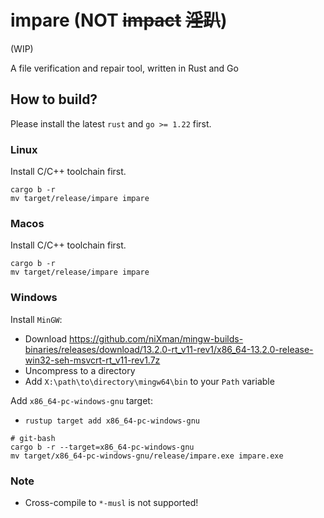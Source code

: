 # impare (NOT ~~impact~~ ~~淫趴~~)

(WIP)

A file verification and repair tool, written in Rust and Go

## How to build?

Please install the latest `rust` and `go >= 1.22` first.

### Linux

Install C/C++ toolchain first.

```shell
cargo b -r
mv target/release/impare impare
```

### Macos

Install C/C++ toolchain first.

```shell
cargo b -r
mv target/release/impare impare
```

### Windows

Install `MinGW`:

- Download <https://github.com/niXman/mingw-builds-binaries/releases/download/13.2.0-rt_v11-rev1/x86_64-13.2.0-release-win32-seh-msvcrt-rt_v11-rev1.7z>
- Uncompress to a directory
- Add `X:\path\to\directory\mingw64\bin` to your `Path` variable

Add `x86_64-pc-windows-gnu` target:

- `rustup target add x86_64-pc-windows-gnu`

```shell
# git-bash
cargo b -r --target=x86_64-pc-windows-gnu
mv target/x86_64-pc-windows-gnu/release/impare.exe impare.exe
```

### Note

- Cross-compile to `*-musl` is not supported!
